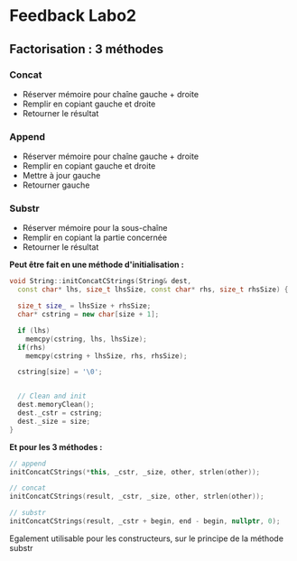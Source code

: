 # Feedback Labo2

## Factorisation : 3 méthodes

### Concat

* Réserver mémoire pour chaîne gauche + droite
* Remplir en copiant gauche et droite
* Retourner le résultat

### Append

* Réserver mémoire pour chaîne gauche + droite
* Remplir en copiant gauche et droite
* Mettre à jour gauche
* Retourner gauche

### Substr

* Réserver mémoire pour la sous-chaîne
* Remplir en copiant la partie concernée
* Retourner le résultat

**Peut être fait en une méthode d'initialisation :**

```c++
void String::initConcatCStrings(String& dest,
  const char* lhs, size_t lhsSize, const char* rhs, size_t rhsSize) {

  size_t size_ = lhsSize + rhsSize;
  char* cstring = new char[size + 1];

  if (lhs)
    memcpy(cstring, lhs, lhsSize);
  if(rhs)
    memcpy(cstring + lhsSize, rhs, rhsSize);

  cstring[size] = '\0';


  // Clean and init
  dest.memoryClean();
  dest._cstr = cstring;
  dest._size = size;
}
```
**Et pour les 3 méthodes :**

```c++
// append
initConcatCStrings(*this, _cstr, _size, other, strlen(other));

// concat
initConcatCStrings(result, _cstr, _size, other, strlen(other));

// substr
initConcatCStrings(result, _cstr + begin, end - begin, nullptr, 0);
```

Egalement utilisable pour les constructeurs, sur le principe de la méthode substr
